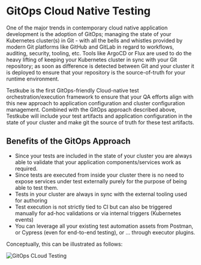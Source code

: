 # GitOps Cloud Native Testing

One of the major trends in contemporary cloud native application development is the adoption of GitOps; managing the state of your Kubernetes cluster(s) in Git - with all the bells and whistles provided by modern Git platforms like GitHub and GitLab in regard to workflows, auditing, security, tooling, etc. Tools like ArgoCD or Flux are used to do the heavy lifting of keeping your Kubernetes cluster in sync with your Git repository; as soon as difference is detected between Git and your cluster it is deployed to ensure that your repository is the source-of-truth for your runtime environment.

Testkube is the first GitOps-friendly Cloud-native test orchestration/execution framework to ensure that your QA efforts align with this new approach to application configuration and cluster configuration management. Combined with the GitOps approach described above, Testkube will include your test artifacts and application configuration in the state of your cluster and make git the source of truth for these test artifacts.

## Benefits of the GitOps Approach

- Since your tests are included in the state of your cluster you are always able to validate that your application components/services work as required.
- Since tests are executed from inside your cluster there is no need to expose services under test externally purely for the purpose of being able to test them.
- Tests in your cluster are always in sync with the external tooling used for authoring
- Test execution is not strictly tied to CI but can also be triggered manually for ad-hoc validations or via internal triggers (Kubernetes events)
- You can leverage all your existing test automation assets from Postman, or Cypress (even for end-to-end testing), or … through executor plugins.

Conceptually, this can be illustrated as follows:

![GitOps CLoud Testing](../../img/GitOps-cloud-testing.jpeg)